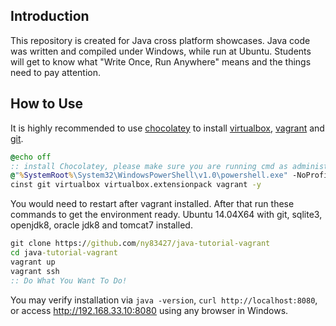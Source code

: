 ## Introduction

This repository is created for Java cross platform showcases. Java code was written and compiled under Windows,
while run at Ubuntu. Students will get to know what "Write Once, Run Anywhere" means and the things need to pay attention.

## How to Use

It is highly recommended to use [chocolatey](https://chocolatey.org/) to install
[virtualbox](https://www.virtualbox.org/), [vagrant](https://www.vagrantup.com/) and [git](https://git-scm.com/download/win).
```cmd
@echo off
:: install Chocolatey, please make sure you are running cmd as administrator
@"%SystemRoot%\System32\WindowsPowerShell\v1.0\powershell.exe" -NoProfile -InputFormat None -ExecutionPolicy Bypass -Command "iex ((New-Object System.Net.WebClient).DownloadString('https://chocolatey.org/install.ps1'))" && SET "PATH=%PATH%;%ALLUSERSPROFILE%\chocolatey\bin"
cinst git virtualbox virtualbox.extensionpack vagrant -y
```

You would need to restart after vagrant installed. After that run these commands to get the environment ready.
Ubuntu 14.04X64 with git, sqlite3, openjdk8, oracle jdk8 and tomcat7 installed.
```cmd
git clone https://github.com/ny83427/java-tutorial-vagrant
cd java-tutorial-vagrant
vagrant up
vagrant ssh
:: Do What You Want To Do!
```

You may verify installation via `java -version`, `curl http://localhost:8080`, or access http://192.168.33.10:8080
using any browser in Windows.

